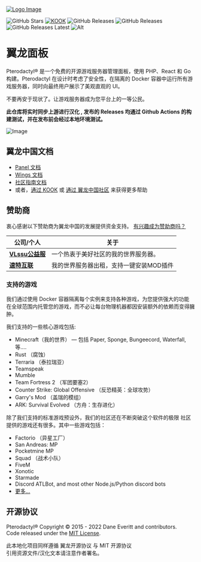 [![Logo Image](https://api.pterodactyl.top/logos/new/pterodactyl_china_logo.png)](https://pterodactyl.top)

![GitHub Stars](https://img.shields.io/github/stars/pterodactyl-china/panel?style=for-the-badge&logo=appveyor)
[![KOOK](https://img.shields.io/badge/dynamic/json?color=44cc11&label=KOOK&query=online_count&suffix=%20ONLINE&url=https%3A%2F%2Fwww.kookapp.cn%2Fapi%2Fguilds%2F3158748478503304%2Fwidget.json&style=for-the-badge&logo=googlechat)](https://kook.top/FRyhXY)
![GitHub Releases](https://img.shields.io/github/v/release/pterodactyl-china/panel?style=for-the-badge&logo=appveyor)
![GitHub Releases](https://img.shields.io/github/downloads/pterodactyl-china/panel/total?style=for-the-badge)
![GitHub Releases Latest](https://img.shields.io/github/downloads/pterodactyl-china/panel/latest/total?style=for-the-badge)
![Alt](https://repobeats.axiom.co/api/embed/9e3f7d2c6db2f248adf85b55e7ebd4a3a4911bdf.svg "Repobeats analytics image")

# 翼龙面板

Pterodactyl® 是一个免费的开源游戏服务器管理面板，使用 PHP、React 和 Go 构建。Pterodactyl 在设计时考虑了安全性，在隔离的 Docker 容器中运行所有游戏服务器，同时向最终用户展示了美观直观的 UI。

不要再安于现状了。让游戏服务器成为您平台上的一等公民。

**此仓库将实时同步上游进行汉化 , 发布的 Releases 均通过 Github Actions 的构建测试，并在发布前会经过本地环境测试。**

![Image](https://cdn.pterodactyl.io/site-assets/pterodactyl_v1_demo.gif)

## 翼龙中国文档

* [Panel 文档](https://pterodactyl.top/panel/1.0/getting_started.html)
* [Wings 文档](https://pterodactyl.top/wings/1.0/installing.html)
* [社区指南文档](https://pterodactyl.top/community/about.html)
* 或者，[通过 KOOK](https://kook.top/0Grsf5) 或 [通过 翼龙中国社区](https://bbs.pterodactyl.top) 来获得更多帮助

## 赞助商

衷心感谢以下赞助商为翼龙中国的发展提供资金支持。
[有兴趣成为赞助商吗？](https://afdian.net/a/vlssu)

| 公司/个人 | 关于 |
| ------- | ----- |
| [**VLssu公益服**](https://vlssu.cn) | 一个热衷于美好社区的我的世界服务器。 |
| [**速特互联**](https://www.suteidc.com) | 我的世界服务器出租，支持一键安装MOD插件 |

### 支持的游戏

我们通过使用 Docker 容器隔离每个实例来支持各种游戏，为您提供强大的功能
在全球范围内托管您的游戏，而不必让每台物理机器都因安装额外的依赖而变得臃肿。

我们支持的一些核心游戏包括:

* Minecraft（我的世界） — 包括 Paper, Sponge, Bungeecord, Waterfall, 等....
* Rust （腐蚀）
* Terraria （泰拉瑞亚）
* Teamspeak
* Mumble
* Team Fortress 2 （军团要塞2）
* Counter Strike: Global Offensive （反恐精英：全球攻势）
* Garry's Mod （盖瑞的模组）
* ARK: Survival Evolved （方舟：生存进化）

除了我们支持的标准游戏预设外，我们的社区还在不断突破这个软件的极限
社区提供的游戏还有很多。其中一些游戏包括：

* Factorio （异星工厂）
* San Andreas: MP
* Pocketmine MP
* Squad （战术小队）
* FiveM
* Xonotic
* Starmade
* Discord ATLBot, and most other Node.js/Python discord bots
* [更多...](https://github.com/pterodactyl-china/eggs)

## 开源协议

Pterodactyl® Copyright © 2015 - 2022 Dane Everitt and contributors.     
Code released under the [MIT License](./LICENSE.md).

此本地化项目同样遵循 翼龙开源协议 与 MIT 开源协议   
引用资源文件/汉化文本请注意作者署名。

